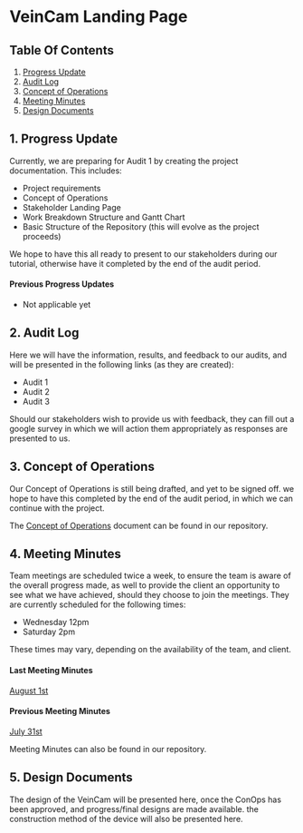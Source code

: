 # VeinCam Landing Page

## Table Of Contents
1. [Progress Update](#1-progress-update)
2. [Audit Log](#2-audit-log)
3. [Concept of Operations](#3-concept-of-operations)
4. [Meeting Minutes](#4-meeting-minutes)
5. [Design Documents](#5-design-documents)

## 1. Progress Update
Currently, we are preparing for Audit 1 by creating the project documentation. This includes:
* Project requirements
* Concept of Operations
* Stakeholder Landing Page
* Work Breakdown Structure and Gantt Chart
* Basic Structure of the Repository (this will evolve as the project proceeds)

We hope to have this all ready to present to our stakeholders during our tutorial, otherwise have it completed by the end of the audit period.

#### Previous Progress Updates
* Not applicable yet

## 2. Audit Log
Here we will have the information, results, and feedback to our audits, and will be presented in the following links (as they are created):

* Audit 1
* Audit 2
* Audit 3

Should our stakeholders wish to provide us with feedback, they can fill out a google survey in which we will action them appropriately as responses are presented to us.

## 3. Concept of Operations
Our Concept of Operations is still being drafted, and yet to be signed off. we hope to have this completed by the end of the audit period, in which we can continue with the project.

The [Concept of Operations](docs/CONOPS.md) document can be found in our repository.

## 4. Meeting Minutes
Team meetings are scheduled twice a week, to ensure the team is aware of the overall progress made, as well to provide the client an opportunity to see what we have achieved, should they choose to join the meetings. They are currently scheduled for the following times:
* Wednesday 12pm
* Saturday 2pm

These times may vary, depending on the availability of the team, and client.

#### Last Meeting Minutes
[August 1st](Meeting-Minutes/Meeting-Minutes-1-8-2018.md)
#### Previous Meeting Minutes
[July 31st](Meeting-Minutes/Meeting-Minutes-31-7-2018.md)

Meeting Minutes can also be found in our repository.

## 5. Design Documents
The design of the VeinCam will be presented here, once the ConOps has been approved, and progress/final designs are made available. the construction method of the device will also be presented here.
